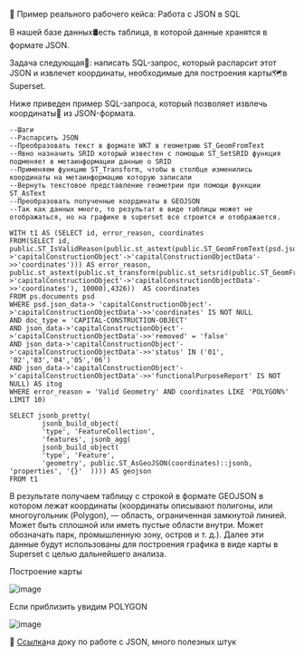 💼 Пример реального рабочего кейса: Работа с JSON в SQL

В нашей базе данных🛢️есть таблица, в которой данные хранятся в формате JSON. 

Задача следующая🐾: написать SQL-запрос, который распарсит этот JSON и извлечет координаты, необходимые для построения карты🗺️в Superset.

Ниже приведен пример SQL-запроса, который позволяет извлечь координаты🔵 из JSON-формата. 

```
--Шаги 
--Распарсить JSON 
--Преобразовать текст в формате WKT в геометрию ST_GeomFromText 
--Явно назначить SRID который известен с помощью ST_SetSRID функция подменяет в метаинформации данные о SRID 
--Применяем функцию ST_Transform, чтобы в столбце изменились координаты на метаинформацию которую записали 
--Вернуть текстовое представление геометрии при помощи функции ST_AsText 
--Преобразовать полученные координаты в GEOJSON
--Так как данных много, то результат в виде таблицы может не отображаться, но на графике в superset все строится и отображается.

WITH t1 AS (SELECT id, error_reason, coordinates
FROM(SELECT id,  public.ST_IsValidReason(public.st_astext(public.ST_GeomFromText(psd.json_data->'capitalConstructionObject'->'capitalConstructionObjectData'->>'coordinates'))) AS error_reason,
public.st_astext(public.st_transform(public.st_setsrid(public.ST_GeomFromText(psd.json_data->'capitalConstructionObject'->'capitalConstructionObjectData'->>'coordinates'), 10000),4326))  AS coordinates
FROM ps.documents psd
WHERE psd.json_data-> 'capitalConstructionObject'->'capitalConstructionObjectData'->>'coordinates' IS NOT NULL
AND doc_type = 'CAPITAL-CONSTRUCTION-OBJECT'
AND json_data->'capitalConstructionObject'->'capitalConstructionObjectData'->>'removed' = 'false'
AND json_data->'capitalConstructionObject'->'capitalConstructionObjectData'->>'status' IN ('01', '02','03','04','05','06')
AND json_data->'capitalConstructionObject'->'capitalConstructionObjectData'->>'functionalPurposeReport' IS NOT NULL) AS itog
WHERE error_reason = 'Valid Geometry' AND coordinates LIKE 'POLYGON%' LIMIT 10)

SELECT jsonb_pretty(
        jsonb_build_object(
        'type', 'FeatureCollection',
        'features', jsonb_agg(
        jsonb_build_object(
        'type', 'Feature',
        'geometry', public.ST_AsGeoJSON(coordinates)::jsonb,  'properties', '{}'  )))) AS geojson 
FROM t1
```

В результате получаем таблицу с строкой в формате GEOJSON в котором лежат координаты (координаты описывают полигоны, или многоугольник (Polygon), — область, ограниченная замкнутой линией. Может быть сплошной или иметь пустые области внутри. Может обозначать парк, промышленную зону, остров и т. д.). Далее эти данные будут использованы для построения графика в виде карты в Superset с целью дальнейшего анализа.

Построение карты

![image](https://github.com/user-attachments/assets/7c2fe123-a101-4c54-86ee-bf3b5f0c7184)

Если приблизить увидим POLYGON

![image](https://github.com/user-attachments/assets/a1b39934-713c-4158-b067-b9a5a47d34e6)


🔗 [Ссылка](https://postgrespro.ru/docs/postgrespro/9.5/functions-json)на доку по работе с JSON, много полезных штук
